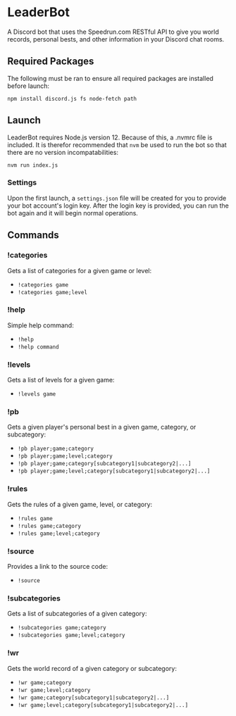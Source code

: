 # LeaderBot

A Discord bot that uses the Speedrun.com RESTful API to give you world records, personal bests, and other information in your Discord chat rooms.

## Required Packages

The following must be ran to ensure all required packages are installed before launch:

```
npm install discord.js fs node-fetch path
```

## Launch

LeaderBot requires Node.js version 12. Because of this, a .nvmrc file is included. It is therefor recommended that `nvm` be used to run the bot so that there are no version incompatabilities:

```
nvm run index.js
```

### Settings

Upon the first launch, a `settings.json` file will be created for you to provide your bot account's login key. After the login key is provided, you can run the bot again and it will begin normal operations.

## Commands

### !categories

Gets a list of categories for a given game or level:

* `!categories game`
* `!categories game;level`

### !help

Simple help command:

* `!help`
* `!help command`

### !levels

Gets a list of levels for a given game:

* `!levels game`

### !pb

Gets a given player's personal best in a given game, category, or subcategory:

* `!pb player;game;category`
* `!pb player;game;level;category`
* `!pb player;game;category[subcategory1|subcategory2|...]`
* `!pb player;game;level;category[subcategory1|subcategory2|...]`

### !rules

Gets the rules of a given game, level, or category:

* `!rules game`
* `!rules game;category`
* `!rules game;level;category`

### !source

Provides a link to the source code:

* `!source`

### !subcategories

Gets a list of subcategories of a given category:

* `!subcategories game;category`
* `!subcategories game;level;category`

### !wr

Gets the world record of a given category or subcategory:

* `!wr game;category`
* `!wr game;level;category`
* `!wr game;category[subcategory1|subcategory2|...]`
* `!wr game;level;category[subcategory1|subcategory2|...]`